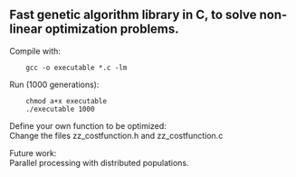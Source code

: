 ## Fast genetic algorithm library in C, to solve non-linear optimization problems.

Compile with:
```
    gcc -o executable *.c -lm
```

Run (1000 generations):
```
    chmod a+x executable
    ./executable 1000
```

Define your own function to be optimized:  
    Change the files zz_costfunction.h and zz_costfunction.c

Future work:  
    Parallel processing with distributed populations.
